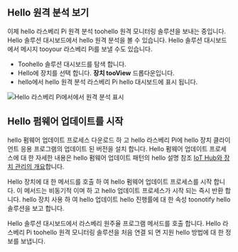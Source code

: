 ## <a name="view-hello-telemetry"></a>Hello 원격 분석 보기

이제 hello 라스베리 Pi 원격 분석 toohello 원격 모니터링 솔루션을 보내는 중입니다. Hello 솔루션 대시보드에서 hello 원격 분석을 볼 수 있습니다. Hello 솔루션 대시보드에서 메시지 tooyour 라스베리 Pi를 보낼 수도 있습니다.

- Toohello 솔루션 대시보드를 탐색 합니다.
- Hello에 장치를 선택 합니다. **장치 tooView** 드롭다운입니다.
- hello에서 hello 원격 분석 라스베리 Pi hello 대시보드에 표시 됩니다.

![Hello 라스베리 Pi에서에서 원격 분석 표시][img-telemetry-display]

## <a name="initiate-hello-firmware-update"></a>Hello 펌웨어 업데이트를 시작

hello 펌웨어 업데이트 프로세스 다운로드 하 고 hello 라스베리 Pi에 hello 장치 클라이언트 응용 프로그램의 업데이트 된 버전을 설치 합니다. Hello 펌웨어 업데이트 프로세스에 대 한 자세한 내용은 hello 펌웨어 업데이트 패턴의 hello 설명 참조 [IoT Hub와 장치 관리의 개요][lnk-update-pattern]합니다.

Hello 장치에 대 한 메서드를 호출 하 여 hello 펌웨어 업데이트 프로세스를 시작 합니다. 이 메서드는 비동기적 이며 하 고 hello 업데이트 프로세스가 시작 되는 즉시 반환 합니다. hello 장치 사용 하 여 hello 업데이트 hello 진행률에 대 한 속성 toonotify hello 솔루션을 보고 합니다.

Hello 솔루션 대시보드에서 라스베리 원주율 프로그램 메서드를 호출 합니다. Hello 라스베리 Pi toohello 원격 모니터링 솔루션을 처음 연결 되 면 지원 hello 방법에 대 한 정보를 보냅니다. 

[img-telemetry-display]: media/iot-suite-raspberry-pi-kit-view-telemetry-advanced/telemetry.png
[lnk-update-pattern]: ../articles/iot-hub/iot-hub-device-management-overview.md
